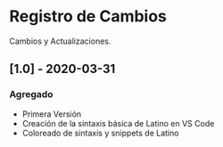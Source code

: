# Registro de Cambios
Cambios y Actualizaciones.

## [1.0] - 2020-03-31
### Agregado
- Primera Versión
- Creación de la sintaxis básica de Latino en VS Code
- Coloreado de sintaxis y snippets de Latino
